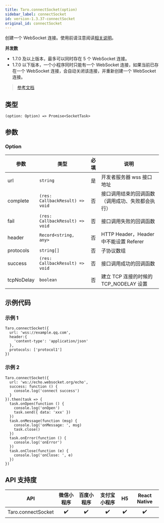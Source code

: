 ```yaml
---
title: Taro.connectSocket(option)
sidebar_label: connectSocket
id: version-1.3.37-connectSocket
original_id: connectSocket
---
```


创建一个 WebSocket 连接。使用前请注意阅读[相关说明](https://developers.weixin.qq.com/miniprogram/dev/framework/ability/network.html)。

**并发数**
- 1.7.0 及以上版本，最多可以同时存在 5 个 WebSocket 连接。
- 1.7.0 以下版本，一个小程序同时只能有一个 WebSocket 连接，如果当前已存在一个 WebSocket 连接，会自动关闭该连接，并重新创建一个 WebSocket 连接。

> [参考文档](https://developers.weixin.qq.com/miniprogram/dev/api/network/websocket/wx.connectSocket.html)

## 类型

```tsx
(option: Option) => Promise<SocketTask>
```

## 参数

### Option

| 参数 | 类型 | 必填 | 说明 |
| --- | --- | :---: | --- |
| url | `string` | 是 | 开发者服务器 wss 接口地址 |
| complete | `(res: CallbackResult) => void` | 否 | 接口调用结束的回调函数（调用成功、失败都会执行） |
| fail | `(res: CallbackResult) => void` | 否 | 接口调用失败的回调函数 |
| header | `Record<string, any>` | 否 | HTTP Header，Header 中不能设置 Referer |
| protocols | `string[]` | 否 | 子协议数组 |
| success | `(res: CallbackResult) => void` | 否 | 接口调用成功的回调函数 |
| tcpNoDelay | `boolean` | 否 | 建立 TCP 连接的时候的 TCP_NODELAY 设置 |

## 示例代码

### 示例 1

```tsx
Taro.connectSocket({
  url: 'wss://example.qq.com',
  header:{
    'content-type': 'application/json'
  },
  protocols: ['protocol1']
})
```

### 示例 2

```tsx
Taro.connectSocket({
  url: 'ws://echo.websocket.org/echo',
  success: function () {
    console.log('connect success')
  }
}).then(task => {
  task.onOpen(function () {
    console.log('onOpen')
    task.send({ data: 'xxx' })
  })
  task.onMessage(function (msg) {
    console.log('onMessage: ', msg)
    task.close()
  })
  task.onError(function () {
    console.log('onError')
  })
  task.onClose(function (e) {
    console.log('onClose: ', e)
  })
})
```

## API 支持度

| API | 微信小程序 | 百度小程序 | 支付宝小程序 | H5 | React Native |
| :---: | :---: | :---: | :---: | :---: | :---: |
| Taro.connectSocket | ✔️ | ✔️ | ✔️ | ✔️ | ✔️ |
